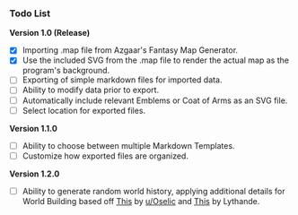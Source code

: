 ### Todo List

**Version 1.0 (Release)**
- [X] Importing .map file from Azgaar's Fantasy Map Generator.
- [X] Use the included SVG from the .map file to render the actual map as the program's background.
- [ ] Exporting of simple markdown files for imported data.
- [ ] Ability to modify data prior to export.
- [ ] Automatically include relevant Emblems or Coat of Arms as an SVG file.
- [ ] Select location for exported files.

**Version 1.1.0**
- [ ] Ability to choose between multiple Markdown Templates.
- [ ] Customize how exported files are organized.

**Version 1.2.0**

- [ ] Ability to generate random world history, applying additional details for World Building based off [This](https://www.reddit.com/r/worldbuilding/comments/9ugp4r/hey_squad_so_ive_got_an_idea_for_easy_world/) by [u/Oselic](https://www.reddit.com/user/Osellic/) and [This](https://docs.google.com/spreadsheets/d/1QbuVTfTYSczRJIRbffGPDhv6jEMxoa-RyIgi1ityV8U/edit#gid=560919452) by Lythande.
